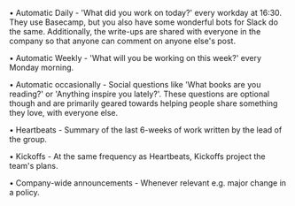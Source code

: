 •	Automatic Daily - 'What did you work on today?' every workday at 16:30. They use Basecamp, but you also have some wonderful bots for Slack do the same. Additionally, the write-ups are shared with everyone in the company so that anyone can comment on anyone else's post.
 
•	Automatic Weekly - 'What will you be working on this week?' every Monday morning.
 
•	Automatic occasionally - Social questions like 'What books are you reading?' or 'Anything inspire you lately?'. These questions are optional though and are primarily geared towards helping people share something they love, with everyone else.
 
•	Heartbeats - Summary of the last 6-weeks of work written by the lead of the group.
 
•	Kickoffs - At the same frequency as Heartbeats, Kickoffs project the team's plans.
 
•	Company-wide announcements - Whenever relevant e.g. major change in a policy.
